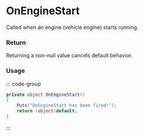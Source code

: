 # OnEngineStart
<Badge type="info" text="Vehicle"/><Badge type="danger" text="Carbon Compatible"/><Badge type="warning" text="Oxide Compatible"/>
Called when an engine (vehicle engine) starts running.

### Return
Returning a non-null value cancels default behavior.

### Usage
::: code-group
```csharp [Example]
private object OnEngineStart()
{
	Puts("OnEngineStart has been fired!");
	return (object)default;
}
```
:::
